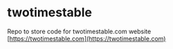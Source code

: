 # twotimestable
Repo to store code for twotimestable.com website
[https://twotimestable.com](https://twotimestable.com)
